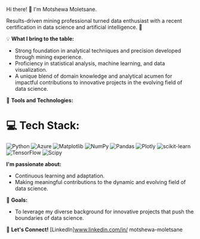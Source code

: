 Hi there! 👋 I'm Motshewa Moletsane.

Results-driven mining professional turned data enthusiast with a recent certification in data science and artificial intelligence. 🚀

💡 **What I bring to the table:**
- Strong foundation in analytical techniques and precision developed through mining experience.
- Proficiency in statistical analysis, machine learning, and data visualization.
- A unique blend of domain knowledge and analytical acumen for impactful contributions to innovative projects in the evolving field of data science.

🔧 **Tools and Technologies:**

# 💻 Tech Stack:
![Python](https://img.shields.io/badge/python-3670A0?style=for-the-badge&logo=python&logoColor=ffdd54) ![Azure](https://img.shields.io/badge/azure-%230072C6.svg?style=for-the-badge&logo=microsoftazure&logoColor=white) ![Matplotlib](https://img.shields.io/badge/Matplotlib-%23ffffff.svg?style=for-the-badge&logo=Matplotlib&logoColor=black) ![NumPy](https://img.shields.io/badge/numpy-%23013243.svg?style=for-the-badge&logo=numpy&logoColor=white) ![Pandas](https://img.shields.io/badge/pandas-%23150458.svg?style=for-the-badge&logo=pandas&logoColor=white) ![Plotly](https://img.shields.io/badge/Plotly-%233F4F75.svg?style=for-the-badge&logo=plotly&logoColor=white) ![scikit-learn](https://img.shields.io/badge/scikit--learn-%23F7931E.svg?style=for-the-badge&logo=scikit-learn&logoColor=white) ![TensorFlow](https://img.shields.io/badge/TensorFlow-%23FF6F00.svg?style=for-the-badge&logo=TensorFlow&logoColor=white) ![Scipy](https://img.shields.io/badge/SciPy-%230C55A5.svg?style=for-the-badge&logo=scipy&logoColor=%white)

**I'm passionate about:**
- Continuous learning and adaptation.
- Making meaningful contributions to the dynamic and evolving field of data science.

🎯 **Goals:**
- To leverage my diverse background for innovative projects that push the boundaries of data science.

🤝 **Let's Connect!**
[LinkedIn]www.linkedin.com/in/
motshewa-moletsane


